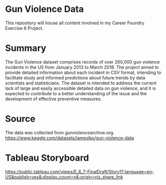 # Gun Violence Data
This repository will house all content involved in my Career Foundry Exercise 6 Project. 

# Summary
The Gun Violence dataset comprises records of over 260,000 gun violence incidents in the US from January 2013 to March 2018. The project aimed to provide detailed information about each incident in CSV format, intending to facilitate study and informed predictions about future trends by data scientists and statisticians. The dataset is intended to address the current lack of large and easily accessible detailed data on gun violence, and it is expected to contribute to a better understanding of the issue and the development of effective preventive measures.

# Source
The data was collected from gunviolencearchive.org.
https://www.kaggle.com/datasets/jameslko/gun-violence-data

# Tableau Storyboard
https://public.tableau.com/views/E_6_7-FinalDraft/Story1?:language=en-US&publish=yes&:display_count=n&:origin=viz_share_link
